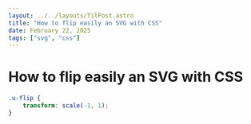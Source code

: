 ```yaml
---
layout: ../../layouts/TilPost.astro
title: "How to flip easily an SVG with CSS"
date: February 22, 2025
tags: ["svg", "css"]
---
```


# How to flip easily an SVG with CSS

```css
.u-flip {
	transform: scale(-1, 1);
}
```
